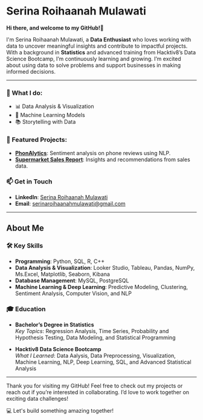# **Serina Roihaanah Mulawati**

**Hi there, and welcome to my GitHub!👋**

I'm Serina Roihaanah Mulawati, a **Data Enthusiast** who loves working with data to uncover meaningful insights and contribute to impactful projects. With a background in **Statistics** and advanced training from Hacktiv8’s Data Science Bootcamp, I’m continuously learning and growing. I’m excited about using data to solve problems and support businesses in making informed decisions.

---

### 🚀 What I do:
- 📊 Data Analysis & Visualization
- 🤖 Machine Learning Models
- 📚 Storytelling with Data  

### 🌟 Featured Projects:
- **[PhonAlytics](https://github.com/your-repo)**: Sentiment analysis on phone reviews using NLP.  
- **[Supermarket Sales Report](https://github.com/your-repo)**: Insights and recommendations from sales data.  

### 📫 **Get in Touch**
- **LinkedIn**: [Serina Roihaanah Mulawati](www.linkedin.com/in/serina-roihaanah-mulawati)  
- **Email**: serinaroihaanahmulawati@gmail.com   

---

## **About Me**

### 🛠 **Key Skills**  

- **Programming**: Python, SQL, R, C++ 
- **Data Analysis & Visualization**: Looker Studio, Tableau, Pandas, NumPy, Ms.Excel, Matplotlib, Seaborn, Kibana  
- **Database Management**: MySQL, PostgreSQL  
- **Machine Learning & Deep Learning**: Predictive Modeling, Clustering, Sentiment Analysis, Computer Vision, and NLP  

### 🎓 **Education**  
- **Bachelor’s Degree in Statistics**  
  *Key Topics*: Regression Analysis, Time Series, Probability and Hypothesis Testing, Data Modeling, and Statistical Programming  

- **Hacktiv8 Data Science Bootcamp**  
  *What I Learned*: Data Aalysis, Data Preprocessing, Visualization, Machine Learning, NLP, Deep Learning, SQL, and Advanced Statistical Analysis  

---

Thank you for visiting my GitHub! Feel free to check out my projects or reach out if you’re interested in collaborating. I’d love to work together on exciting data challenges!  

💻 Let's build something amazing together!